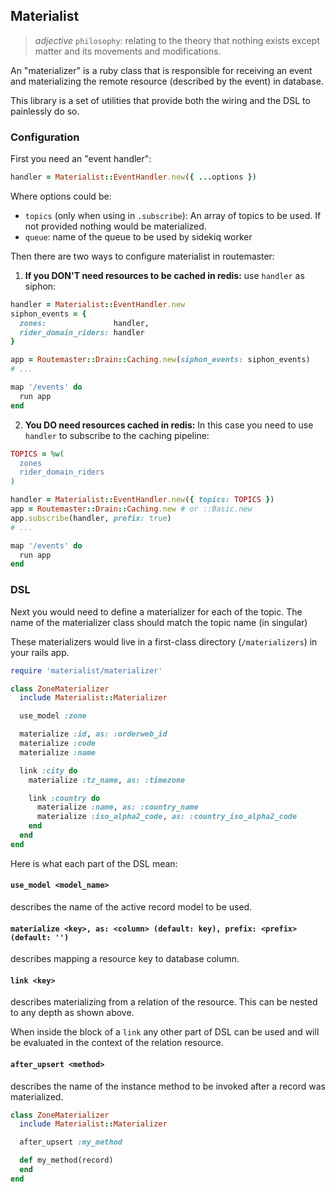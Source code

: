 ## Materialist

> _adjective_ `philosophy`: relating to the theory that nothing exists except matter and its movements and modifications.

An "materializer" is a ruby class that is responsible for receiving an event and
materializing the remote resource (described by the event) in database.

This library is a set of utilities that provide both the wiring and the DSL to
painlessly do so.

### Configuration

First you need an "event handler":

```ruby
handler = Materialist::EventHandler.new({ ...options })
```

Where options could be:

- `topics` (only when using in `.subscribe`): An array of topics to be used.
If not provided nothing would be materialized.
- `queue`: name of the queue to be used by sidekiq worker

Then there are two ways to configure materialist in routemaster:

1. **If you DON'T need resources to be cached in redis:** use `handler` as siphon:

```ruby
handler = Materialist::EventHandler.new
siphon_events = {
  zones:               handler,
  rider_domain_riders: handler
}

app = Routemaster::Drain::Caching.new(siphon_events: siphon_events)
# ...

map '/events' do
  run app
end
```

2. **You DO need resources cached in redis:** In this case you need to use `handler` to subscribe to the caching pipeline:

```ruby
TOPICS = %w(
  zones
  rider_domain_riders
)

handler = Materialist::EventHandler.new({ topics: TOPICS })
app = Routemaster::Drain::Caching.new # or ::Basic.new
app.subscribe(handler, prefix: true)
# ...

map '/events' do
  run app
end
```

### DSL

Next you would need to define a materializer for each of the topic. The name of
the materializer class should match the topic name (in singular)

These materializers would live in a first-class directory (`/materializers`) in your rails app.

```ruby
require 'materialist/materializer'

class ZoneMaterializer
  include Materialist::Materializer

  use_model :zone

  materialize :id, as: :orderweb_id
  materialize :code
  materialize :name

  link :city do
    materialize :tz_name, as: :timezone

    link :country do
      materialize :name, as: :country_name
      materialize :iso_alpha2_code, as: :country_iso_alpha2_code
    end
  end
end
```

Here is what each part of the DSL mean:

#### `use_model <model_name>`
describes the name of the active record model to be used.

#### `materialize <key>, as: <column> (default: key), prefix: <prefix> (default: '')`
describes mapping a resource key to database column.

#### `link <key>`
describes materializing from a relation of the resource. This can be nested to any depth as shown above.

When inside the block of a `link` any other part of DSL can be used and will be evaluated in the context of the relation resource.

#### `after_upsert <method>`
describes the name of the instance method to be invoked after a record was materialized.

```ruby
class ZoneMaterializer
  include Materialist::Materializer

  after_upsert :my_method

  def my_method(record)
  end
end
```
